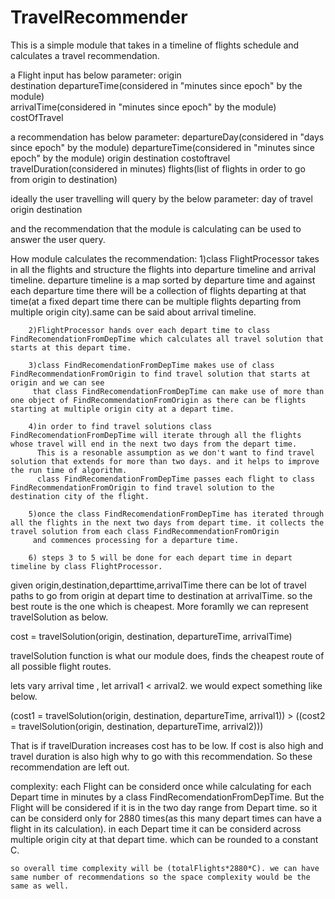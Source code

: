 # TravelRecommender
This is a simple module that takes in a timeline of flights schedule and calculates a travel recommendation.

a Flight input has below parameter:
	origin	
	destination	
	departureTime(considered in "minutes since epoch" by the module)	
	arrivalTime(considered in "minutes since epoch" by the module)	
	costOfTravel	

a recommendation has below parameter:
	departureDay(considered in "days since epoch" by the module)
	departureTime(considered in "minutes since epoch" by the module)
	origin
	destination
	costoftravel
	travelDuration(considered in minutes)
	flights(list of flights in order to go from origin to destination)


ideally the user travelling will query by the below parameter:
	day of travel
	origin
	destination

and the recommendation that the module is calculating can be used to answer the user query.

How module calculates the recommendation:
		1)class FlightProcessor takes in all the flights and structure the flights into departure timeline and arrival timeline. 
		  departure timeline is a map sorted by departure time and against each departure time there will be a collection of 
		  flights departing at that time(at a fixed depart time there can be multiple flights departing from multiple origin city).same can be said about arrival timeline.
		
		2)FlightProcessor hands over each depart time to class FindRecomendationFromDepTime which calculates all travel solution that starts at this depart time.
		
		3)class FindRecomendationFromDepTime makes use of class FindRecommendationFromOrigin to find travel solution that starts at origin and we can see
		 that class FindRecomendationFromDepTime can make use of more than one object of FindRecommendationFromOrigin as there can be flights starting at multiple origin city at a depart time.
		 
		4)in order to find travel solutions class FindRecomendationFromDepTime will iterate through all the flights whose travel will end in the next two days from the depart time. 
		  This is a resonable assumption as we don't want to find travel solution that extends for more than two days. and it helps to improve the run time of algorithm.
		  class FindRecomendationFromDepTime passes each flight to class FindRecommendationFromOrigin to find travel solution to the destination city of the flight.
		
		5)once the class FindRecomendationFromDepTime has iterated through all the flights in the next two days from depart time. it collects the travel solution from each class FindRecommendationFromOrigin
		 and commences processing for a departure time.
		 
		6) steps 3 to 5 will be done for each depart time in depart timeline by class FlightProcessor.
		



given origin,destination,departtime,arrivalTime there can be lot of travel paths to go from origin at depart time to destination at arrivalTime. so the best route is the one which is cheapest.
More foramlly we can represent travelSolution as below.

cost = travelSolution(origin, destination, departureTime, arrivalTime)

travelSolution function is what our module does, finds the cheapest route of all possible flight routes.
 
lets vary arrival time , let arrival1 < arrival2. we would expect something like below.

(cost1 = travelSolution(origin, destination, departureTime, arrival1)) > ((cost2 = travelSolution(origin, destination, departureTime, arrival2)))

That is if travelDuration increases cost has to be low. If cost is also high and travel duration is also high why to go with this recommendation. So these recommendation are left out.


complexity:
	each Flight can be considerd once while calculating for each Depart time in minutes by a class FindRecomendationFromDepTime. But the Flight will be considered if it is in the two day range from Depart time. 
	so it can be considerd only for 2880 times(as this many depart times can have a flight in its calculation). in each Depart time it can be considerd across multiple origin city at that depart time. which can be rounded
	to a constant C. 
	
	so overall time complexity will be (totalFlights*2880*C). we can have same number of recommendations so the space complexity would be the same as well.



